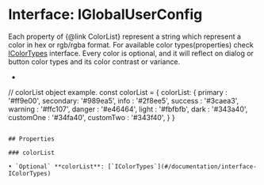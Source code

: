 # Interface: IGlobalUserConfig

Each property of {@link ColorList} represent a string which represent a color in hex or rgb/rgba format.
For available color types(properties) check [IColorTypes](#/documentation/interface-IColorTypes) interface.
Every color is optional, and it will reflect on dialog or button color types and its color contrast or variance.
 * ```typescript
// colorList object example.
const colorList = {
        colorList: {
           primary  : '#ff9e00',
           secondary: '#989ea5',
           info     : '#2f8ee5',
           success  : '#3caea3',
           warning  : '#ffc107',
           danger   : '#e46464',
           light    : '#fbfbfb',
           dark     : '#343a40',
           customOne  : '#34fa40',
           customTwo  : '#343f40',
          }
       }
```

## Properties

### colorList

• `Optional` **colorList**: [`IColorTypes`](#/documentation/interface-IColorTypes)
